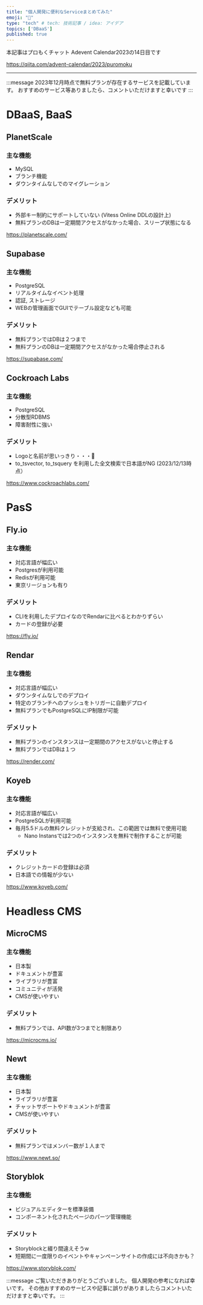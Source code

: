 ```yaml
---
title: "個人開発に便利なServiceまとめてみた"
emoji: "🐷"
type: "tech" # tech: 技術記事 / idea: アイデア
topics: ['DBaaS']
published: true
---
```


本記事はプロもくチャット Adevent Calendar2023の14日目です

https://qiita.com/advent-calendar/2023/puromoku

---

:::message
2023年12月時点で無料プランが存在するサービスを記載しています。
おすすめのサービス等ありましたら、コメントいただけますと幸いです
:::

# DBaaS, BaaS

## PlanetScale
### 主な機能
 - MySQL
 - ブランチ機能
 - ダウンタイムなしでのマイグレーション
### デメリット
 - 外部キー制約にサポートしていない (Vitess Online DDLの設計上) 
 - 無料プランのDBは一定期間アクセスがなかった場合、スリープ状態になる

https://planetscale.com/

## Supabase
### 主な機能
 - PostgreSQL
 - リアルタイムなイベント処理
 - 認証, ストレージ
 - WEBの管理画面でGUIでテーブル設定なども可能
### デメリット
 - 無料プランではDBは２つまで
 - 無料プランのDBは一定期間アクセスがなかった場合停止される

https://supabase.com/

## Cockroach Labs
### 主な機能
 - PostgreSQL
 - 分散型RDBMS
 - 障害耐性に強い
### デメリット
 - Logoと名前が思いっきり・・・🥺
 - to_tsvector, to_tsquery を利用した全文検索で日本語がNG (2023/12/13時点）

https://www.cockroachlabs.com/

# PasS

## Fly.io
### 主な機能
 - 対応言語が幅広い
 - Postgresが利用可能
 - Redisが利用可能
 - 東京リージョンも有り
### デメリット
 - CLIを利用したデプロイなのでRendarに比べるとわかりずらい
 - カードの登録が必要

https://fly.io/

## Rendar
### 主な機能
 - 対応言語が幅広い
 - ダウンタイムなしでのデプロイ
 - 特定のブランチへのプッシュをトリガーに自動デプロイ
 - 無料プランでもPostgreSQLにIP制限が可能
### デメリット
 - 無料プランのインスタンスは一定期間のアクセスがないと停止する
 - 無料プランではDBは１つ

https://render.com/

## Koyeb
### 主な機能
 - 対応言語が幅広い
 - PostgreSQLが利用可能
 - 毎月5.5ドルの無料クレジットが支給され、この範囲では無料で使用可能
   - Nano Instansでは2つのインスタンスを無料で制作することが可能
### デメリット
 - クレジットカードの登録は必須
 - 日本語での情報が少ない

https://www.koyeb.com/

# Headless CMS

## MicroCMS
### 主な機能
 - 日本製
 - ドキュメントが豊富
 - ライブラリが豊富
 - コミュニティが活発
 - CMSが使いやすい
### デメリット
 - 無料プランでは、API数が3つまでと制限あり

https://microcms.io/

## Newt
### 主な機能
 - 日本製
 - ライブラリが豊富
 - チャットサポートやドキュメントが豊富
 - CMSが使いやすい
### デメリット
 - 無料プランではメンバー数が１人まで

https://www.newt.so/

## Storyblok
### 主な機能
 - ビジュアルエディターを標準装備
 - コンポーネント化されたページのパーツ管理機能
### デメリット
 - Storyblockと綴り間違えそうw
 - 短期間に一度限りのイベントやキャンペーンサイトの作成には不向きかも？

https://www.storyblok.com/


:::message
ご覧いただきありがとうございました。
個人開発の参考になれば幸いです。
その他おすすめのサービスや記事に誤りがありましたらコメントいただけますと幸いです。
:::